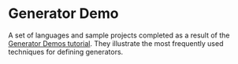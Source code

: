 Generator Demo
==============

A set of languages and sample projects completed as a result of the [Generator Demos tutorial](http://confluence.jetbrains.com/display/MPSD32/Generator+Demos).
They illustrate the most frequently used techniques for defining generators.
